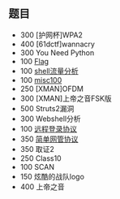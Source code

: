 ## 题目

- 300 [护网杯]WPA2
- 400 [61dctf]wannacry
- 300 You Need Python
- 100 [Flag](./Flag.md)
- 100 [shell流量分析](./shell流量分析.md)
- 100 [misc100](./misc100.md)
- 250 [XMAN]OFDM
- 300 [XMAN]上帝之音FSK版
- 500 Struts2漏洞
- 300 Webshell分析
- 100 [远程登录协议](./远程登录协议.md)
- 350 [简单网管协议](./简单网管协议.md)
- 350 取证2
- 250 Class10
- 100 SCAN
- 150 炫酷的战队logo
- 400 上帝之音
